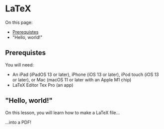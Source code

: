 # LaTeX

On this page:
- [Prerequistes](#prerequistes)
- "Hello, world!"

## Prerequistes

You will need:

- An iPad (iPadOS 13 or later), iPhone (iOS 13 or later), iPod touch (iOS 13 or later), or Mac (macOS 11 or later with an Apple M1 chip)
- LaTeX Editor Tex Pro (an app)

## "Hello, world!"

On this lesson, you will learn how to make a LaTeX file...

<!--image goes here-->

...into a PDF!

<!--image goes here-->
